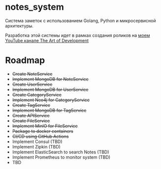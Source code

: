 # notes_system
Система заметок с использованием Golang, Python и микросервисной архитектуры.

Разработка этой системы идет в рамках создания роликов на [моем YouTube канале The Art of Development](https://www.youtube.com/channel/UCkeO0vkJAu74LaNud9j89aw) 

# Roadmap

- ~~Create NoteService~~
- ~~Implement MongoDB for NoteService~~
- ~~Create UserService~~
- ~~Implement MongoDB for UserService~~
- ~~Create CategoryService~~
- ~~Implement Neo4j for CategoryService~~
- ~~Create TagService~~
- ~~Implement MongoDB for TagService~~
- ~~Create APIService~~
- ~~Create FileService~~
- ~~Implement MinIO for FileService~~
- ~~Package to docker containers~~
- ~~CI/CD using GitHub Actions~~
- Implement Consul (TBD)
- Implement Zipkin (TBD)
- Implement ElasticSearch to search Notes (TBD)
- Implement Prometheus to monitor system (TBD)
- TBD
